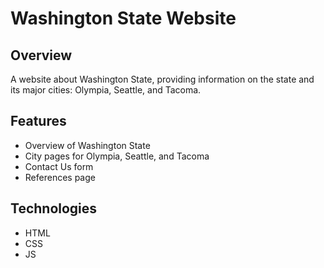 # Washington State Website

## Overview
A website about Washington State, providing information on the state and its major cities: Olympia, Seattle, and Tacoma.

## Features
- Overview of Washington State
- City pages for Olympia, Seattle, and Tacoma
- Contact Us form
- References page

## Technologies
- HTML
- CSS
- JS
